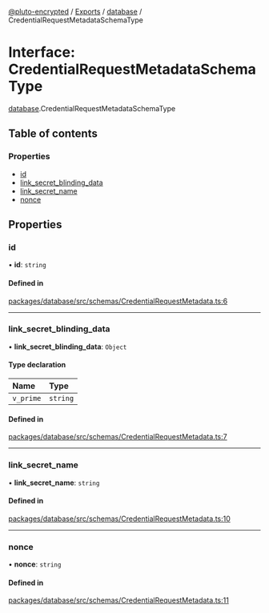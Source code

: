 [@pluto-encrypted](../README.md) / [Exports](../modules.md) / [database](../modules/database.md) / CredentialRequestMetadataSchemaType

# Interface: CredentialRequestMetadataSchemaType

[database](../modules/database.md).CredentialRequestMetadataSchemaType

## Table of contents

### Properties

- [id](database.CredentialRequestMetadataSchemaType.md#id)
- [link\_secret\_blinding\_data](database.CredentialRequestMetadataSchemaType.md#link_secret_blinding_data)
- [link\_secret\_name](database.CredentialRequestMetadataSchemaType.md#link_secret_name)
- [nonce](database.CredentialRequestMetadataSchemaType.md#nonce)

## Properties

### id

• **id**: `string`

#### Defined in

[packages/database/src/schemas/CredentialRequestMetadata.ts:6](https://github.com/atala-community-projects/pluto-encrypted/blob/66783ae/packages/database/src/schemas/CredentialRequestMetadata.ts#L6)

___

### link\_secret\_blinding\_data

• **link\_secret\_blinding\_data**: `Object`

#### Type declaration

| Name | Type |
| :------ | :------ |
| `v_prime` | `string` |

#### Defined in

[packages/database/src/schemas/CredentialRequestMetadata.ts:7](https://github.com/atala-community-projects/pluto-encrypted/blob/66783ae/packages/database/src/schemas/CredentialRequestMetadata.ts#L7)

___

### link\_secret\_name

• **link\_secret\_name**: `string`

#### Defined in

[packages/database/src/schemas/CredentialRequestMetadata.ts:10](https://github.com/atala-community-projects/pluto-encrypted/blob/66783ae/packages/database/src/schemas/CredentialRequestMetadata.ts#L10)

___

### nonce

• **nonce**: `string`

#### Defined in

[packages/database/src/schemas/CredentialRequestMetadata.ts:11](https://github.com/atala-community-projects/pluto-encrypted/blob/66783ae/packages/database/src/schemas/CredentialRequestMetadata.ts#L11)
